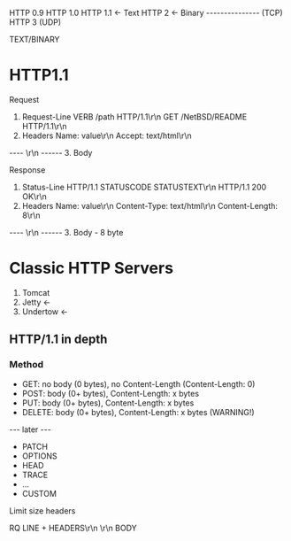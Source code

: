 HTTP 0.9
HTTP 1.0
HTTP 1.1 <- Text
HTTP 2 <- Binary
--------------- (TCP)
HTTP 3 (UDP)

TEXT/BINARY

# HTTP1.1

Request
1. Request-Line
VERB /path HTTP/1.1\r\n
GET /NetBSD/README HTTP/1.1\r\n
2. Headers
Name: value\r\n
Accept: text/html\r\n

---- \r\n ------
3. Body

Response
1. Status-Line
   HTTP/1.1 STATUSCODE STATUSTEXT\r\n
   HTTP/1.1 200 OK\r\n
2. Headers
   Name: value\r\n
   Content-Type: text/html\r\n
   Content-Length: 8\r\n 

---- \r\n ------
3. Body - 8 byte

# Classic HTTP Servers

1. Tomcat
2. Jetty <-
3. Undertow <-

## HTTP/1.1 in depth

### Method

* GET: no body (0 bytes), no Content-Length (Content-Length: 0)
* POST: body (0+ bytes), Content-Length: x bytes
* PUT: body (0+ bytes), Content-Length: x bytes
* DELETE: body (0+ bytes), Content-Length: x bytes (WARNING!)

--- later ---
* PATCH
* OPTIONS
* HEAD
* TRACE
* ...
* CUSTOM

Limit size headers

RQ LINE + HEADERS\r\n
\r\n
BODY